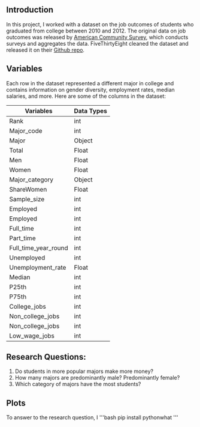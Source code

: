 ## Introduction

In this project, I worked with a dataset on the job outcomes of students who graduated from college between 2010 and 2012. The original data on job outcomes was released by [American Community Survey](https://www.census.gov/programs-surveys/acs/), which conducts surveys and aggregates the data. FiveThirtyEight cleaned the dataset and released it on their [Github repo](https://github.com/fivethirtyeight/data/tree/master/college-majors).

## Variables

Each row in the dataset represented a different major in college and contains information on gender diversity, employment rates, median salaries, and more. Here are some of the columns in the dataset:

| Variables    | Data Types   |
|--------------|--------------|             
|Rank          | int          |             
|Major_code    |int           | 
|Major         |Object        |
|Total         |Float         |
|Men           |Float         |
|Women         |Float         |
|Major_category| Object       |
|ShareWomen    |Float         |
|Sample_size   | int          |
|Employed      | int          |
|Employed      | int          |
|Full_time     | int          |
|Part_time     | int          |
|Full_time_year_round| int    |
|Unemployed    | int          |
|Unemployment_rate | Float    |
|Median        | int          |
|P25th         | int          |
|P75th         | int          |
|College_jobs  | int          |
|Non_college_jobs | int       |
|Non_college_jobs| int        |
|Low_wage_jobs | int          |

## Research Questions:
1. Do students in more popular majors make more money?
2. How many majors are predominantly male? Predominantly female?
3. Which category of majors have the most students?

## Plots
To answer to the research question, I 
'''bash
pip install pythonwhat
'''


